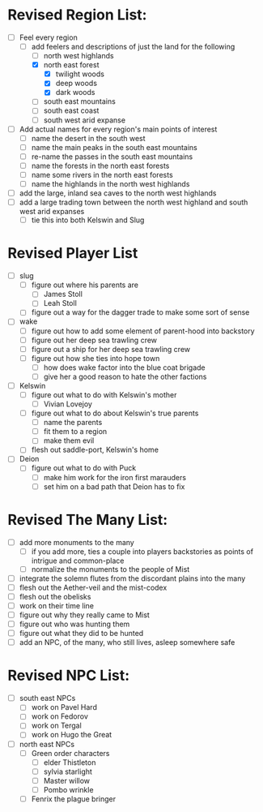 # Revised Region List:
- [ ] Feel every region
	 - [ ] add feelers and descriptions of just the land for the following
		 - [ ] north west highlands
		 - [x] north east forest
			 - [x] twilight woods
			 - [x] deep woods
			 - [x] dark woods
		 - [ ] south east mountains
		 - [ ] south east coast
		 - [ ] south west arid expanse
- [ ] Add actual names for every region's main points of interest
	- [ ] name the desert in the south west
	- [ ] name the main peaks in the south east mountains
	- [ ] re-name the passes in the south east mountains
	- [ ] name the forests in the north east forests
	- [ ] name some rivers in the north east forests
	- [ ] name the highlands in the north west highlands
- [ ] add the large, inland sea caves to the north west highlands
- [ ] add a large trading town between the north west highland and south west arid expanses
	- [ ] tie this into both Kelswin and Slug

# Revised Player List
- [ ] slug
	- [ ] figure out where his parents are
		- [ ] James Stoll
		- [ ] Leah Stoll
	- [ ] figure out a way for the dagger trade to make some sort of sense
- [ ] wake
	- [ ] figure out how to add some element of parent-hood into backstory
	- [ ] figure out her deep sea trawling crew
	- [ ] figure out a ship for her deep sea trawling crew
	- [ ] figure out how she ties into hope town
		- [ ] how does wake factor into the blue coat brigade
		- [ ] give her a good reason to hate the other factions
- [ ] Kelswin
	- [ ] figure out what to do with Kelswin's mother
		- [ ] Vivian Lovejoy
	- [ ] figure out what to do about Kelswin's true parents
		- [ ] name the parents
		- [ ] fit them to a region
		- [ ] make them evil
	- [ ] flesh out saddle-port, Kelswin's home
- [ ] Deion
	- [ ] figure out what to do with Puck
		- [ ] make him work for the iron first marauders
		- [ ] set him on a bad path that Deion has to fix

# Revised The Many List:
- [ ] add more monuments to the many
	- [ ] if you add more, ties a couple into players backstories as points of intrigue and common-place
	- [ ] normalize the monuments to the people of Mist
- [ ] integrate the solemn flutes from the discordant plains into the many
- [ ] flesh out the Aether-veil and the mist-codex 
- [ ] flesh out the obelisks
- [ ] work on their time line 
- [ ] figure out why they really came to Mist
- [ ] figure out who was hunting them
- [ ] figure out what they did to be hunted
- [ ] add an NPC, of the many, who still lives, asleep somewhere safe

# Revised NPC List:
- [ ] south east NPCs
	- [ ] work on Pavel Hard
	- [ ] work on Fedorov
	- [ ] work on Tergal
	- [ ] work on Hugo the Great
- [ ] north east NPCs
	- [ ] Green order characters
		- [ ] elder Thistleton 
		- [ ] sylvia starlight
		- [ ] Master willow
		- [ ] Pombo wrinkle
	- [ ] Fenrix the plague bringer